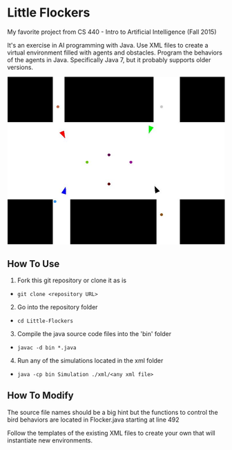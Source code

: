 # Little Flockers
My favorite project from CS 440 - Intro to Artificial Intelligence (Fall 2015)

It's an exercise in AI programming with Java. Use XML files to create a virtual environment filled with agents and obstacles. Program the behaviors of the agents in Java. Specifically Java 7, but it probably supports older versions.

![A screenshot of the simulation in action](https://raw.githubusercontent.com/brandon8000/Little-Flockers/master/Flockers.JPG "Look at those flockers go!")

How To Use
----------
1. Fork this git repository or clone it as is
  - `git clone <repository URL>`
2. Go into the repository folder
  - `cd Little-Flockers`
3. Compile the java source code files into the 'bin' folder
  - `javac -d bin *.java`
4. Run any of the simulations located in the xml folder
  - `java -cp bin Simulation ./xml/<any xml file>`

How To Modify
-------------
The source file names should be a big hint but the functions to control the bird behaviors are located in Flocker.java starting at line 492

Follow the templates of the existing XML files to create your own that will instantiate new environments.
